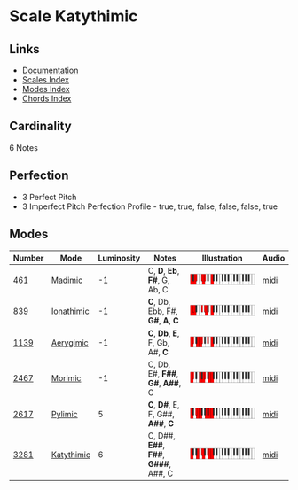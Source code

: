 # Scale Katythimic

## Links

- [Documentation](README.md)
- [Scales Index](Scales.md)
- [Modes Index](Modes.md)
- [Chords Index](Chords.md)

## Cardinality

6 Notes

## Perfection

- 3 Perfect Pitch
- 3 Imperfect Pitch
Perfection Profile - true, true, false, false, false, true

## Modes

| Number | Mode | Luminosity | Notes | Illustration | Audio |
|--------|------|------------|-------|--------------|-------|
| [461](https://ianring.com/musictheory/scales/461) | [Madimic](ModeMadimic.md) | -1 | C, **D**, **Eb**, **F#**, G, Ab, C | ![CNaturalMadimic](ModeCNaturalMadimic.png) | [midi](https://github.com/edipermadi/music/blob/main/docs/ModeCNaturalMadimic.mid?raw=true) | 
| [839](https://ianring.com/musictheory/scales/839) | [Ionathimic](ModeIonathimic.md) | -1 | **C**, Db, Ebb, F#, **G#**, **A**, **C** | ![CNaturalIonathimic](ModeCNaturalIonathimic.png) | [midi](https://github.com/edipermadi/music/blob/main/docs/ModeCNaturalIonathimic.mid?raw=true) | 
| [1139](https://ianring.com/musictheory/scales/1139) | [Aerygimic](ModeAerygimic.md) | -1 | **C**, **Db**, **E**, F, Gb, A#, **C** | ![CNaturalAerygimic](ModeCNaturalAerygimic.png) | [midi](https://github.com/edipermadi/music/blob/main/docs/ModeCNaturalAerygimic.mid?raw=true) | 
| [2467](https://ianring.com/musictheory/scales/2467) | [Morimic](ModeMorimic.md) | -1 | C, Db, E#, **F##**, **G#**, **A##**, C | ![CNaturalMorimic](ModeCNaturalMorimic.png) | [midi](https://github.com/edipermadi/music/blob/main/docs/ModeCNaturalMorimic.mid?raw=true) | 
| [2617](https://ianring.com/musictheory/scales/2617) | [Pylimic](ModePylimic.md) | 5 | **C**, **D#**, E, F, G##, **A##**, **C** | ![CNaturalPylimic](ModeCNaturalPylimic.png) | [midi](https://github.com/edipermadi/music/blob/main/docs/ModeCNaturalPylimic.mid?raw=true) | 
| [3281](https://ianring.com/musictheory/scales/3281) | [Katythimic](ModeKatythimic.md) | 6 | C, D##, **E##**, **F##**, **G###**, A##, C | ![CNaturalKatythimic](ModeCNaturalKatythimic.png) | [midi](https://github.com/edipermadi/music/blob/main/docs/ModeCNaturalKatythimic.mid?raw=true) | 

